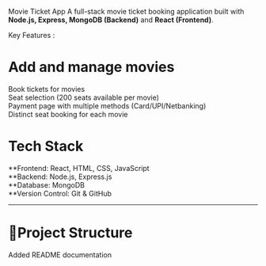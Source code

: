 Movie Ticket App 
A full-stack movie ticket booking application built with **Node.js, Express, MongoDB (Backend)** and **React (Frontend)**. 

Key Features :
# Add and manage movies  
Book tickets for movies  
Seat selection (200 seats available per movie)  
Payment page with multiple methods (Card/UPI/Netbanking)    
Distinct seat booking for each movie  

 # Tech Stack
**Frontend: React, HTML, CSS, JavaScript  
**Backend: Node.js, Express.js  
**Database: MongoDB  
**Version Control: Git & GitHub  

---

# 📂Project Structure

Added README documentation
